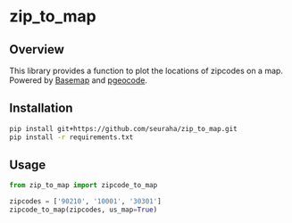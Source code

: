 # zip_to_map

## Overview
This library provides a function to plot the locations of zipcodes on a map. Powered by [Basemap](https://matplotlib.org/basemap/stable/) and [pgeocode](https://pgeocode.readthedocs.io/en/latest/).

## Installation
```bash
pip install git+https://github.com/seuraha/zip_to_map.git
pip install -r requirements.txt
```

## Usage
```python
from zip_to_map import zipcode_to_map

zipcodes = ['90210', '10001', '30301']
zipcode_to_map(zipcodes, us_map=True)
```